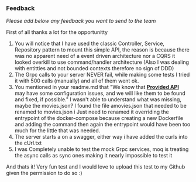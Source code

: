 ### Feedback

*Please add below any feedback you want to send to the team*

First of all thanks a lot for the opportunitty 

1. You will notice that I have used the classic Controller, Service, Repository pattern to mount this simple API, 
the reason is because there was no apparent need of a event driven architecture nor a CQRS it looked overkill to use command/handler architecture
(Also I was dealing with entitties and not bounded contexts therefore no sign of DDD)
2. The Grpc calls to your server NEVER fail, while making some tests I tried it with 500 calls (manually) and all of them went ok.
3. You mentioned in your readme.md that "We know that [**Provided API**](http://localhost:7172/swagger/index.html) may have some configuration issues, and we will like them to be found and fixed, if possible."
I wasn't able to understand what was missing, maybe the movies.json? I found the file amovies.json that needed to be renamed to movies.json i Just need to renamed it overriding the entrypoint of the docker-compose
because creating a new Dockerfile and adding the command then again the entrypoint would have been too much for the little that was needed.
4. The server starts a on a swagger, either way i have added the curls into the cUrl.txt
5. I was Completely unable to test the mock Grpc services, moq is treating the async calls as sync ones making it nearly impossible to test it

And thats it! Very fun test and I would love to upload this test to my Github given the permission to do so :)
